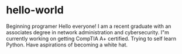 # hello-world
Beginning programer
Hello everyone!
I am a recent graduate with an associates degree in network administration and cybersecurity. I"m currently working on getting CompTIA A+ certified.  Trying to self learn Python. Have aspirations of becoming a white hat.
